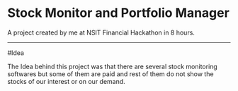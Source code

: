 # Stock Monitor and Portfolio Manager
A project created by me at NSIT Financial Hackathon in 8 hours.
- - -

#Idea

The Idea behind this project was that there are several stock monitoring softwares but some of them are paid and rest of them do not show the stocks of our interest or on our demand.
